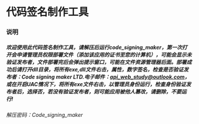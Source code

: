 # 代码签名制作工具
### 说明
##### 欢迎使用此代码签名制作工具，请解压后运行code_signing_maker，第一次打开会申请管理员权限部署文件（添加该应用的证书至您的计算机），可能会显示未验证发布者，文件部署完后会弹出提示窗口，可能在文件资源管理器后面。部署成功后请打开dll目录，将所有exe,dll文件右击，属性，数字签名，检查是否验证发布者：Code signing maker LTD.电子邮件：api_web_study@outlook.com，或在开启UAC情况下，将所有exe文件右击，以管理员身份运行，检查身份验证发布者后，选择否，若没有验证发布者，则可能应用被他人篡改，请删除，不要运行!
###### 解压密码：Code_signing_maker
